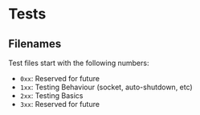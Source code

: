 # Tests


## Filenames

Test files start with the following numbers:

* `0xx`: Reserved for future
* `1xx`: Testing Behaviour (socket, auto-shutdown, etc)
* `2xx`: Testing Basics
* `3xx`: Reserved for future
